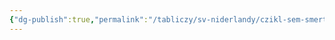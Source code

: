 ```yaml
---
{"dg-publish":true,"permalink":"/tabliczy/sv-niderlandy/czikl-sem-smertnyh-grehov/","dgPassFrontmatter":true}
---
```



